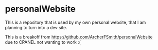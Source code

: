 # personalWebsite
This is a repository that is used by my own personal website, that I am planning to turn into a dev site.

This is a breakoff from https://github.com/ArcherFSmith/personalWebsite due to CPANEL not wanting to work :(